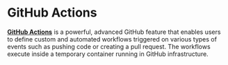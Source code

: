 # GitHub Actions

[**GitHub Actions**](https://github.com/features/actions) is a powerful, advanced GitHub feature that enables users to define custom and automated workflows triggered on various types of events such as pushing code or creating a pull request. The workflows execute inside a temporary container running in GitHub infrastructure.
